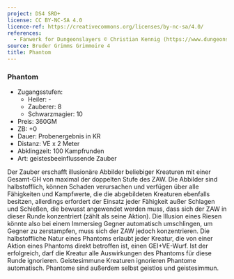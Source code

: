 ```yaml
---
project: DS4 SRD+
license: CC BY-NC-SA 4.0
licence-ref: https://creativecommons.org/licenses/by-nc-sa/4.0/
references: 
  - Fanwerk for Dungeonslayers © Christian Kennig (https://www.dungeonslayers.net/)
source: Bruder Grimms Grimmoire 4
title: Phantom
---
```


### Phantom

- Zugangsstufen:
  - Heiler: -
  - Zauberer: 8
  - Schwarzmagier: 10
- Preis: 360GM
- ZB: +0
- Dauer: Probenergebnis in KR
- Distanz: VE x 2 Meter
- Abklingzeit: 100 Kampfrunden
- Art: geistesbeeinflussende Zauber

Der Zauber erschafft illusionäre Abbilder beliebiger Kreaturen mit einer Gesamt-GH von maximal der doppelten Stufe des ZAW. Die Abbilder sind halbstofflich, können Schaden verursachen und verfügen über alle Fähigkeiten und Kampfwerte, die die abgebildeten Kreaturen ebenfalls besitzen, allerdings erfordert der Einsatz jeder Fähigkeit außer Schlagen und Schießen, die bewusst angewendet werden muss, dass sich der ZAW in dieser Runde konzentriert (zählt als seine Aktion). Die Illusion eines Riesen könnte also bei einem Immersieg Gegner automatisch umschlingen, um Gegner zu zerstampfen, muss sich der ZAW jedoch konzentrieren. Die halbstoffliche Natur eines Phantoms erlaubt jeder Kreatur, die von einer Aktion eines Phantoms direkt betroffen ist, einen GEI+VE-Wurf. Ist der erfolgreich, darf die Kreatur alle Auswirkungen des Phantoms für diese Runde ignorieren. Geistesimmune Kreaturen ignorieren Phantome automatisch. Phantome sind außerdem selbst geistlos und geistesimmun.

